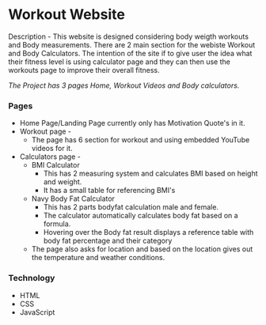 # Workout Website 
Description - This website is designed considering body weigth workouts and Body measurements. There are 2 main section for the webiste Workout and Body Calculators. The intention of the site if to give user the idea what their fitness level is using calculator page and they can then use the workouts page to improve their overall fitness.

*The Project has 3 pages Home, Workout Videos and Body calculators.*

### Pages
* Home Page/Landing Page currently only has Motivation Quote's in it.
* Workout page -
  * The page has 6 section for workout and using embedded YouTube videos for it.
* Calculators page - 
  * BMI Calculator
    * This has 2 measuring system and calculates BMI based on height and weight.
    * It has a small table for referencing BMI's
  * Navy Body Fat Calculator
    * This has 2 parts bodyfat calculation male and female.
    * The calculator automatically calculates body fat based on a formula.
    * Hovering over the Body fat result displays a reference table with body fat percentage and their category
  * The page also asks for location and based on the location gives out the temperature and weather conditions. 

### Technology
* HTML
* CSS
* JavaScript

